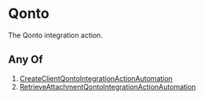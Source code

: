 # Qonto

The Qonto integration action.

## Any Of

1. [CreateClientQontoIntegrationActionAutomation](/api/automation/action/integration/qonto/createclient)
2. [RetrieveAttachmentQontoIntegrationActionAutomation](/api/automation/action/integration/qonto/retrieveattachment)
